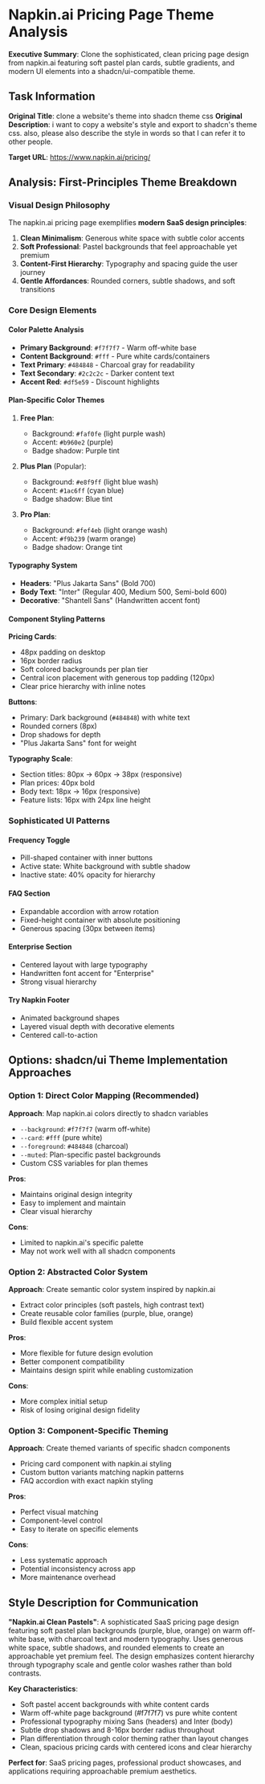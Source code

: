 # Napkin.ai Pricing Page Theme Analysis

**Executive Summary**: Clone the sophisticated, clean pricing page design from napkin.ai featuring soft pastel plan cards, subtle gradients, and modern UI elements into a shadcn/ui-compatible theme.

## Task Information

**Original Title**: clone a website's theme into shadcn theme css
**Original Description**: i want to copy a website's style and export to shadcn's theme css. also, please also describe the style in words so that I can refer it to other people.

**Target URL**: https://www.napkin.ai/pricing/

## Analysis: First-Principles Theme Breakdown

### Visual Design Philosophy
The napkin.ai pricing page exemplifies **modern SaaS design principles**:

1. **Clean Minimalism**: Generous white space with subtle color accents
2. **Soft Professional**: Pastel backgrounds that feel approachable yet premium  
3. **Content-First Hierarchy**: Typography and spacing guide the user journey
4. **Gentle Affordances**: Rounded corners, subtle shadows, and soft transitions

### Core Design Elements

#### Color Palette Analysis
- **Primary Background**: `#f7f7f7` - Warm off-white base
- **Content Background**: `#fff` - Pure white cards/containers  
- **Text Primary**: `#484848` - Charcoal gray for readability
- **Text Secondary**: `#2c2c2c` - Darker content text
- **Accent Red**: `#df5e59` - Discount highlights

#### Plan-Specific Color Themes
1. **Free Plan**: 
   - Background: `#faf0fe` (light purple wash)
   - Accent: `#b960e2` (purple)
   - Badge shadow: Purple tint

2. **Plus Plan** (Popular):
   - Background: `#e8f9ff` (light blue wash) 
   - Accent: `#1ac6ff` (cyan blue)
   - Badge shadow: Blue tint

3. **Pro Plan**:
   - Background: `#fef4eb` (light orange wash)
   - Accent: `#f9b239` (warm orange)  
   - Badge shadow: Orange tint

#### Typography System
- **Headers**: "Plus Jakarta Sans" (Bold 700)
- **Body Text**: "Inter" (Regular 400, Medium 500, Semi-bold 600)
- **Decorative**: "Shantell Sans" (Handwritten accent font)

#### Component Styling Patterns

**Pricing Cards**:
- 48px padding on desktop
- 16px border radius
- Soft colored backgrounds per plan tier
- Central icon placement with generous top padding (120px)
- Clear price hierarchy with inline notes

**Buttons**:
- Primary: Dark background (`#484848`) with white text
- Rounded corners (8px)
- Drop shadows for depth
- "Plus Jakarta Sans" font for weight

**Typography Scale**:
- Section titles: 80px → 60px → 38px (responsive)
- Plan prices: 40px bold  
- Body text: 18px → 16px (responsive)
- Feature lists: 16px with 24px line height

### Sophisticated UI Patterns

#### Frequency Toggle
- Pill-shaped container with inner buttons
- Active state: White background with subtle shadow
- Inactive state: 40% opacity for hierarchy

#### FAQ Section  
- Expandable accordion with arrow rotation
- Fixed-height container with absolute positioning
- Generous spacing (30px between items)

#### Enterprise Section
- Centered layout with large typography
- Handwritten font accent for "Enterprise" 
- Strong visual hierarchy

#### Try Napkin Footer
- Animated background shapes  
- Layered visual depth with decorative elements
- Centered call-to-action

## Options: shadcn/ui Theme Implementation Approaches

### Option 1: Direct Color Mapping (Recommended)
**Approach**: Map napkin.ai colors directly to shadcn variables
- `--background`: `#f7f7f7` (warm off-white)
- `--card`: `#fff` (pure white)
- `--foreground`: `#484848` (charcoal)
- `--muted`: Plan-specific pastel backgrounds
- Custom CSS variables for plan themes

**Pros**: 
- Maintains original design integrity
- Easy to implement and maintain
- Clear visual hierarchy

**Cons**:
- Limited to napkin.ai's specific palette
- May not work well with all shadcn components

### Option 2: Abstracted Color System  
**Approach**: Create semantic color system inspired by napkin.ai
- Extract color principles (soft pastels, high contrast text)
- Create reusable color families (purple, blue, orange)
- Build flexible accent system

**Pros**:
- More flexible for future design evolution
- Better component compatibility
- Maintains design spirit while enabling customization

**Cons**:
- More complex initial setup
- Risk of losing original design fidelity

### Option 3: Component-Specific Theming
**Approach**: Create themed variants of specific shadcn components
- Pricing card component with napkin.ai styling
- Custom button variants matching napkin patterns
- FAQ accordion with exact napkin styling

**Pros**:
- Perfect visual matching
- Component-level control
- Easy to iterate on specific elements

**Cons**:
- Less systematic approach
- Potential inconsistency across app
- More maintenance overhead

## Style Description for Communication

**"Napkin.ai Clean Pastels"**:
A sophisticated SaaS pricing page design featuring soft pastel plan backgrounds (purple, blue, orange) on warm off-white base, with charcoal text and modern typography. Uses generous white space, subtle shadows, and rounded elements to create an approachable yet premium feel. The design emphasizes content hierarchy through typography scale and gentle color washes rather than bold contrasts.

**Key Characteristics**:
- Soft pastel accent backgrounds with white content cards
- Warm off-white page background (#f7f7f7) vs pure white content
- Professional typography mixing Sans (headers) and Inter (body)  
- Subtle drop shadows and 8-16px border radius throughout
- Plan differentiation through color theming rather than layout changes
- Clean, spacious pricing cards with centered icons and clear hierarchy

**Perfect for**: SaaS pricing pages, professional product showcases, and applications requiring approachable premium aesthetics.